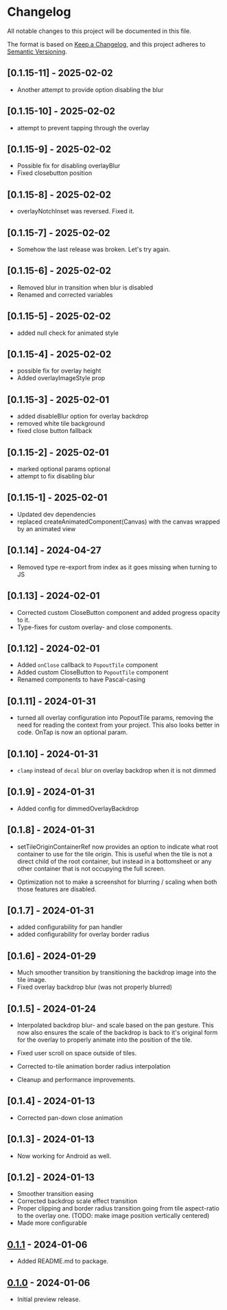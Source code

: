 # Changelog

All notable changes to this project will be documented in this file.

The format is based on [Keep a Changelog](https://keepachangelog.com/en/1.0.0/),
and this project adheres to [Semantic Versioning](https://semver.org/spec/v2.0.0.html).

## [0.1.15-11] - 2025-02-02

- Another attempt to provide option disabling the blur

## [0.1.15-10] - 2025-02-02

- attempt to prevent tapping through the overlay

## [0.1.15-9] - 2025-02-02

- Possible fix for disabling overlayBlur
- Fixed closebutton position

## [0.1.15-8] - 2025-02-02

- overlayNotchInset was reversed. Fixed it.

## [0.1.15-7] - 2025-02-02

- Somehow the last release was broken. Let's try again.

## [0.1.15-6] - 2025-02-02

- Removed blur in transition when blur is disabled
- Renamed and corrected variables

## [0.1.15-5] - 2025-02-02

- added null check for animated style

## [0.1.15-4] - 2025-02-02

- possible fix for overlay height
- Added overlayImageStyle prop

## [0.1.15-3] - 2025-02-01

- added disableBlur option for overlay backdrop
- removed white tile background
- fixed close button fallback

## [0.1.15-2] - 2025-02-01

- marked optional params optional
- attempt to fix disabling blur

## [0.1.15-1] - 2025-02-01

- Updated dev dependencies
- replaced createAnimatedComponent(Canvas) with the canvas wrapped by an animated view

## [0.1.14] - 2024-04-27

- Removed type re-export from index as it goes missing when turning to JS

## [0.1.13] - 2024-02-01

- Corrected custom CloseButton component and added progress opacity to it.
- Type-fixes for custom overlay- and close components.

## [0.1.12] - 2024-02-01

- Added `onClose` callback to `PopoutTile` component
- Added custom CloseButton to `PopoutTile` component
- Renamed components to have Pascal-casing

## [0.1.11] - 2024-01-31

- turned all overlay configuration into PopoutTile params, removing the need for reading the context from your project. This also looks better in code. OnTap is now an optional param.

## [0.1.10] - 2024-01-31

- `clamp` instead of `decal` blur on overlay backdrop when it is not dimmed

## [0.1.9] - 2024-01-31

- Added config for dimmedOverlayBackdrop

## [0.1.8] - 2024-01-31

- setTileOriginContainerRef now provides an option to indicate what root container to use for the tile origin. This is useful when the tile is not a direct child of the root container, but instead in a bottomsheet or any other container that is not occupying the full screen.

- Optimization not to make a screenshot for blurring / scaling when both those features are disabled.

## [0.1.7] - 2024-01-31

- added configurability for pan handler
- added configurability for overlay border radius

## [0.1.6] - 2024-01-29

- Much smoother transition by transitioning the backdrop image into the tile image.
- Fixed overlay backdrop blur (was not properly blurred)

## [0.1.5] - 2024-01-24

- Interpolated backdrop blur- and scale based on the pan gesture. This now also ensures the scale of the backdrop is back to it's original form for the overlay to properly animate into the position of the tile.

- Fixed user scroll on space outside of tiles.
- Corrected to-tile animation border radius interpolation
- Cleanup and performance improvements.

## [0.1.4] - 2024-01-13

- Corrected pan-down close animation

## [0.1.3] - 2024-01-13

- Now working for Android as well.

## [0.1.2] - 2024-01-13

- Smoother transition easing
- Corrected backdrop scale effect transition
- Proper clipping and border radius transition going from tile aspect-ratio to the overlay one. (TODO: make image position vertically centered)
- Made more configurable

## [0.1.1] - 2024-01-06

- Added README.md to package.

## [0.1.0] - 2024-01-06

- Initial preview release.

[unreleased]: https://github.com/laurens-lamberts/react-native-popout/compare/v0.1.1...HEAD
[0.1.1]: https://github.com/laurens-lamberts/react-native-popout/compare/v0.1.0...v0.1.1
[0.1.0]: https://github.com/laurens-lamberts/react-native-popout/releases/tag/v0.1.0

